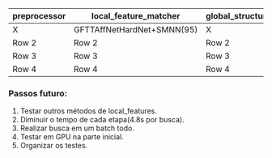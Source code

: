 | preprocessor | local_feature_matcher | global_structurer | global_matcher | accuracy |
|----------|----------|----------|----------|----------|
|   X  |   GFTTAffNetHardNet+SMNN(95)  |   X  |   X |   83.14%  |
|   Row 2  |   Row 2  |   Row 2  |   Row 2  |   Row 2  |
|   Row 3  |   Row 3  |   Row 3  |   Row 3  |   Row 3  |
|   Row 4  |   Row 4  |   Row 4  |   Row 4  |   Row 4  |


### Passos futuro:
1. Testar outros métodos de local_features.
2. Diminuir o tempo de cada etapa(4.8s por busca).
3. Realizar busca em um batch todo.
4. Testar em GPU na parte inicial.
5. Organizar os testes.
